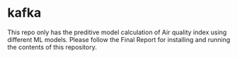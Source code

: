 # kafka

This repo only has the preditive model calculation of Air quality index using different ML models. Please follow the Final Report for installing and running the contents of this repository. 
